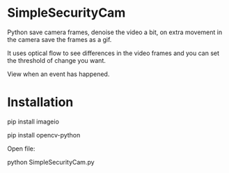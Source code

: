 # SimpleSecurityCam
Python save camera frames, denoise the video a bit, on extra movement in the camera save the frames as a gif.

It uses optical flow to see differences in the video frames and you can set the threshold of change you want.

View when an event has happened. 

# Installation

pip install imageio

pip install opencv-python

Open file:

python SimpleSecurityCam.py
